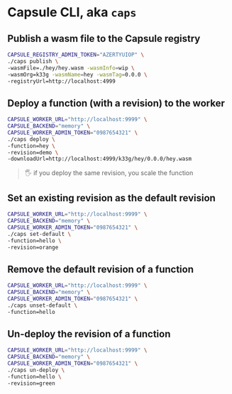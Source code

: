 # Capsule CLI, aka `caps`

## Publish a wasm file to the Capsule registry

```bash
CAPSULE_REGISTRY_ADMIN_TOKEN="AZERTYUIOP" \
./caps publish \
-wasmFile=./hey/hey.wasm -wasmInfo=wip \
-wasmOrg=k33g -wasmName=hey -wasmTag=0.0.0 \
-registryUrl=http://localhost:4999
```

## Deploy a function (with a revision) to the worker

```bash
CAPSULE_WORKER_URL="http://localhost:9999" \
CAPSULE_BACKEND="memory" \
CAPSULE_WORKER_ADMIN_TOKEN="0987654321" \
./caps deploy \
-function=hey \
-revision=demo \
-downloadUrl=http://localhost:4999/k33g/hey/0.0.0/hey.wasm
```
> 🖐 if you deploy the same revision, you scale the function

## Set an existing revision as the default revision

```bash
CAPSULE_WORKER_URL="http://localhost:9999" \
CAPSULE_BACKEND="memory" \
CAPSULE_WORKER_ADMIN_TOKEN="0987654321" \
./caps set-default \
-function=hello \
-revision=orange
```

## Remove the default revision of a function

```bash
CAPSULE_WORKER_URL="http://localhost:9999" \
CAPSULE_BACKEND="memory" \
CAPSULE_WORKER_ADMIN_TOKEN="0987654321" \
./caps unset-default \
-function=hello
```

## Un-deploy the revision of a function

```bash
CAPSULE_WORKER_URL="http://localhost:9999" \
CAPSULE_BACKEND="memory" \
CAPSULE_WORKER_ADMIN_TOKEN="0987654321" \
./caps un-deploy \
-function=hello \
-revision=green
```
